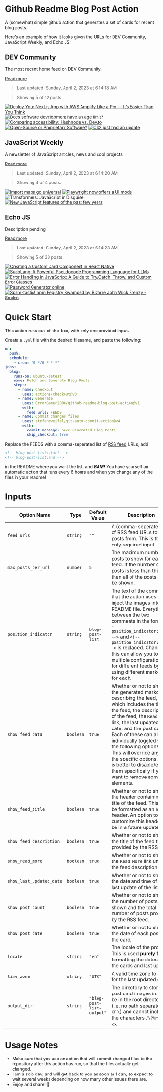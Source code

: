 # Github Readme Blog Post Action

A (somewhat) simple github action that generates a set of cards for recent blog posts.

Here's an example of how it looks given the URLs for DEV Community, JavaScript Weekly, and Echo JS:

<!-- post-list:start -->
## DEV Community

The most recent home feed on DEV Community.

[Read more](https://dev.to)
> Last updated: Sunday, April 2, 2023 at 6:14:18 AM

> Showing 5 of 12 posts.

[![Deploy Your Next.js App with AWS Amplify Like a Pro — It’s Easier Than You Think](https://raw.githubusercontent.com/ErrorGamer2000/github-readme-blog-post-action/main/generated_files/DEV_Community/Deploy_Your_Next.js_App_with_AWS_Amplify_Like_a_Pro_—_It’s_Easier_Than_You_Think.svg)](https://dev.to/nitinfab/deploy-your-nextjs-app-with-aws-amplify-like-a-pro-its-easier-than-you-think-4c41)
[![Does software development have an age limit?](https://raw.githubusercontent.com/ErrorGamer2000/github-readme-blog-post-action/main/generated_files/DEV_Community/Does_software_development_have_an_age_limit_.svg)](https://dev.to/alexhyettdev/does-software-development-have-an-age-limit-1cjo)
[![Comparing accessibility: Hashnode vs. Dev.to](https://raw.githubusercontent.com/ErrorGamer2000/github-readme-blog-post-action/main/generated_files/DEV_Community/Comparing_accessibility__Hashnode_vs._Dev.to.svg)](https://dev.to/emmadawsondev/comparing-accessibility-hashnode-vs-devto-21g5)
[![Open-Source or Proprietary Software?](https://raw.githubusercontent.com/ErrorGamer2000/github-readme-blog-post-action/main/generated_files/DEV_Community/Open-Source_or_Proprietary_Software_.svg)](https://dev.to/codenewbieteam/open-source-or-proprietary-software-hil)
[![CS2 just had an update](https://raw.githubusercontent.com/ErrorGamer2000/github-readme-blog-post-action/main/generated_files/DEV_Community/CS2_just_had_an_update.svg)](https://dev.to/kartik7120/cs2-just-had-an-update-176o)


## JavaScript Weekly

A newsletter of JavaScript articles, news and cool projects

[Read more](https://javascriptweekly.com/)
> Last updated: Sunday, April 2, 2023 at 6:14:20 AM

> Showing 4 of 4 posts.

[![Import maps go universal](https://raw.githubusercontent.com/ErrorGamer2000/github-readme-blog-post-action/main/generated_files/JavaScript_Weekly/Import_maps_go_universal.svg)](https://javascriptweekly.com/issues/632)
[![Playwright now offers a UI mode](https://raw.githubusercontent.com/ErrorGamer2000/github-readme-blog-post-action/main/generated_files/JavaScript_Weekly/Playwright_now_offers_a_UI_mode.svg)](https://javascriptweekly.com/issues/631)
[![Transformers: JavaScript in Disguise](https://raw.githubusercontent.com/ErrorGamer2000/github-readme-blog-post-action/main/generated_files/JavaScript_Weekly/Transformers__JavaScript_in_Disguise.svg)](https://javascriptweekly.com/issues/630)
[![New JavaScript features of the past few years](https://raw.githubusercontent.com/ErrorGamer2000/github-readme-blog-post-action/main/generated_files/JavaScript_Weekly/New_JavaScript_features_of_the_past_few_years.svg)](https://javascriptweekly.com/issues/629)


## Echo JS

Description pending

[Read more](
http://www.echojs.com
)
> Last updated: Sunday, April 2, 2023 at 6:14:23 AM

> Showing 5 of 30 posts.

[![Creating a Custom Card Component in React Native](https://raw.githubusercontent.com/ErrorGamer2000/github-readme-blog-post-action/main/generated_files/_Echo_JS_/Creating_a_Custom_Card_Component_in_React_Native.svg)](https://dskcode.com/custom-card-component-in-react-native)
[![SudoLang: A Powerful Pseudocode Programming Language for LLMs](https://raw.githubusercontent.com/ErrorGamer2000/github-readme-blog-post-action/main/generated_files/_Echo_JS_/SudoLang__A_Powerful_Pseudocode_Programming_Language_for_LLMs.svg)](https://medium.com/javascript-scene/sudolang-a-powerful-pseudocode-programming-language-for-llms-d64d42aa719b)
[![
Error Handling in JavaScript: A Guide to Try/Catch, Throw, and Custom Error Classes
](https://raw.githubusercontent.com/ErrorGamer2000/github-readme-blog-post-action/main/generated_files/_Echo_JS_/_Error_Handling_in_JavaScript__A_Guide_to_Try_Catch__Throw__and_Custom_Error_Classes_.svg)](
https://goo.su/UhOv2U
)
[![
Password Generator online
](https://raw.githubusercontent.com/ErrorGamer2000/github-readme-blog-post-action/main/generated_files/_Echo_JS_/_Password_Generator_online_.svg)](
https://passwordgenerator.dskcode.com/
)
[![Spam-tastic! npm Registry Swamped by Bizarre John Wick Frenzy - Socket](https://raw.githubusercontent.com/ErrorGamer2000/github-readme-blog-post-action/main/generated_files/_Echo_JS_/Spam-tastic!_npm_Registry_Swamped_by_Bizarre_John_Wick_Frenzy_-_Socket.svg)](https://socket.dev/blog/npm-registry-spam-john-wick?ck_subscriber_id=2104217204)


<!-- post-list:end -->

# Quick Start

This action runs out-of-the-box, with only one provided input.

Create a `.yml` file with the desired filename, and paste the following:

```yml
on:
  push:
  schedule:
    - cron: "0 */6 * * *"
jobs:
  blog:
    runs-on: ubuntu-latest
    name: Fetch and Generate Blog Posts
    steps:
      - name: Checkout
        uses: actions/checkout@v3
      - name: Generate
        uses: ErrorGamer2000/github-readme-blog-post-action@v1
        with:
          feed_urls: FEEDS
      - name: Commit changed files
        uses: stefanzweifel/git-auto-commit-action@v4
        with:
          commit_message: Save Generated Blog Posts
          skip_checkout: true
```

Replace the FEEDS with a comma-seperated list of [RSS feed](https://rss.com/blog/how-do-rss-feeds-work/) URLs, add

```md
<!-- blog-post-list:start -->
<!-- blog-post-list:end -->
```

in the README where you want the list, and **_BAM!_** You have yourself an automatic action that runs every 6 hours and when you change any of the files in your readme!

# Inputs

<table>
  <thead>
    <tr>
      <th>Option Name</th>
      <th>Type</th>
      <th>Default Value</th>
      <th>Description</th>
    </tr>
  </thead>
  <tbody>
    <tr>
      <td><code>feed_urls</code></td>
      <td><code>string</code></td>
      <td><code>""</code></td>
      <td>A (comma-seperated) list of RSS feed URLs to load posts from. This is the only required input.</td>
    </tr>
    <tr>
      <td><code>max_posts_per_url</code></td>
      <td><code>number</code></td>
      <td><code>5</code></td>
      <td>The maximum number of posts to show for each feed. If the number of posts is less than this, then all of the posts will be shown.</td>
    </tr>
    <tr>
      <td><code>position_indicator</code></td>
      <td><code>string</code></td>
      <td><code>blog-post-list</code></td>
      <td>The text of the comments that the action uses to inject the images into the README file. Everything between the two comments in the form <code>&lt;!-- position_indicator:start --&gt;</code> and <code>&lt;!-- position_indicator:end --&gt;</code> is replaced. Changing this can allow you to use multiple configurations for different feeds by using different markers for each.</td>
    </tr>
    <tr>
      <td><code>show_feed_data</code></td>
      <td><code>boolean</code></td>
      <td><code>true</code></td>
      <td>Whether or not to show the generated markdown describing the feed, which includes the title of the feed, the description of the feed, the <code>Read More</code> link, the last updated date, and the post count. Each of these can also be individually toggled with the following options. This will override any of the specific options, so it is better to disable/enable them specifically if you want to remove some elements.</td>
    </tr>
    <tr>
      <td><code>show_feed_title</code></td>
      <td><code>boolean</code></td>
      <td><code>true</code></td>
      <td>Whether or not to show the header containing the title of the feed. This will be formatted as an <code>h2</code> header. An option to customize this header will be in a future update.</td>
    </tr>
    <tr>
      <td><code>show_feed_description</code></td>
      <td><code>boolean</code></td>
      <td><code>true</code></td>
      <td>Whether or not to show the title of the feed that is provided by the RSS feed.</td>
    </tr>
    <tr>
      <td><code>show_read_more</code></td>
      <td><code>boolean</code></td>
      <td><code>true</code></td>
      <td>Whether or not to show the <code>Read More</code> link under the feed description.</td>
    </tr>
    <tr>
      <td><code>show_last_updated_date</code></td>
      <td><code>boolean</code></td>
      <td><code>true</code></td>
      <td>Whether or not to show the date and time of the last update of the list.</td>
    </tr>
    <tr>
      <td><code>show_post_count</code></td>
      <td><code>boolean</code></td>
      <td><code>true</code></td>
      <td>Whether or not to show the number of posts shown and the total number of posts provided by the RSS feed.</td>
    </tr>
    <tr>
      <td><code>show_post_date</code></td>
      <td><code>boolean</code></td>
      <td><code>true</code></td>
      <td>Whether or not to show the date of each post on the card.</td>
    </tr>
    <tr>
      <td><code>locale</code></td>
      <td><code>string</code></td>
      <td><code>"en"</code></td>
      <td>The locale of the project. This is used <strong>purely</strong> for formatting the dates of the cards and last update.</td>
    </tr>
    <tr>
      <td><code>time_zone</code></td>
      <td><code>string</code></td>
      <td><code>"UTC"</code></td>
      <td>A valid time zone to use for the last updated date.</td>
    </tr>
    <tr>
      <td><code>output_dir</code></td>
      <td><code>string</code></td>
      <td><code>"blog-post-list-output"</code></td>
      <td>The directory to store the post card images in. Must be in the root directory (i.e. no path separators <code>/</code> or <code>\</code>) and cannot include the characters <code>/\?%*:|"&lt;&gt;</code>.</td>
    </tr>
<!--
    <tr>
      <td><code></code></td>
      <td><cde></cde></td>
      <td><code></code></td>
      <td></td>
    </tr>
-->
  </tbody>
</table>

# Usage Notes

- Make sure that you use an action that will commit changed files to the repository after this action has run, so that the files actually get changed.
- I am a solo dev, and will get back to you as soon as I can, so expect to wait several weeks depending on how many other issues there are.
- Enjoy and share! 🤗
